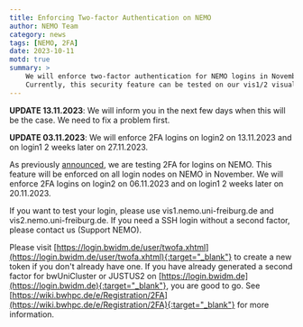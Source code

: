 ```yaml
---
title: Enforcing Two-factor Authentication on NEMO
author: NEMO Team
category: news
tags: [NEMO, 2FA]
date: 2023-10-11
motd: true
summary: >
    We will enforce two-factor authentication for NEMO logins in November.
    Currently, this security feature can be tested on our vis1/2 visualization nodes.
---
```


**UPDATE 13.11.2023**: We will inform you in the next few days when this will be the case. We need to fix a problem first.

**UPDATE 03.11.2023**: We will enforce 2FA logins on login2 on 13.11.2023 and on login1 2 weeks later on 27.11.2023.

As previously [announced](/news/2023/08/08/Testing-2FA-on-NEMO/), we are testing 2FA for logins on NEMO.
This feature will be enforced on all login nodes on NEMO in November.
We will enforce 2FA logins on login2 on 06.11.2023 and on login1 2 weeks later on 20.11.2023.

If you want to test your login, please use vis1.nemo.uni-freiburg.de and vis2.nemo.uni-freiburg.de.
If you need a SSH login without a second factor, please contact us (Support NEMO).

Please visit [https://login.bwidm.de/user/twofa.xhtml](https://login.bwidm.de/user/twofa.xhtml){:target="_blank"} to create a new token if you don't already have one.
If you have already generated a second factor for bwUniCluster or JUSTUS2 on [https://login.bwidm.de](https://login.bwidm.de){:target="_blank"}, you are good to go.
See [https://wiki.bwhpc.de/e/Registration/2FA](https://wiki.bwhpc.de/e/Registration/2FA){:target="_blank"} for more information.
